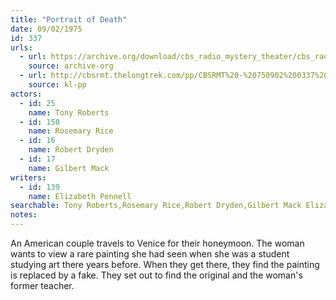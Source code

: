 ```yaml
---
title: "Portrait of Death"
date: 09/02/1975
id: 337
urls: 
  - url: https://archive.org/download/cbs_radio_mystery_theater/cbs_radio_mystery_theater-0301-0350.zip/cbs_radio_mystery_theater-0301-0350%2Fcbsrmt_0337_portrait_of_death.mp3
    source: archive-org
  - url: http://cbsrmt.thelongtrek.com/pp/CBSRMT%20-%20750902%200337%20Portrait%20of%20Death_pp.mp3
    source: kl-pp
actors:  
  - id: 25
    name: Tony Roberts  
  - id: 150
    name: Rosemary Rice  
  - id: 16
    name: Robert Dryden  
  - id: 17
    name: Gilbert Mack
writers:  
  - id: 139
    name: Elizabeth Pennell
searchable: Tony Roberts,Rosemary Rice,Robert Dryden,Gilbert Mack Elizabeth Pennell
notes:  
---
```

An American couple travels to Venice for their honeymoon. The woman wants to view a rare painting she had seen when she was a student studying art there years before. When they get there, they find the painting is replaced by a fake. They set out to find the original and the woman's former teacher.